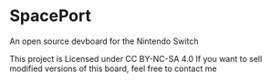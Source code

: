 # SpacePort
 An open source devboard for the Nintendo Switch 



This project is Licensed under CC BY-NC-SA 4.0
If you want to sell modified versions of this board, feel free to contact me
